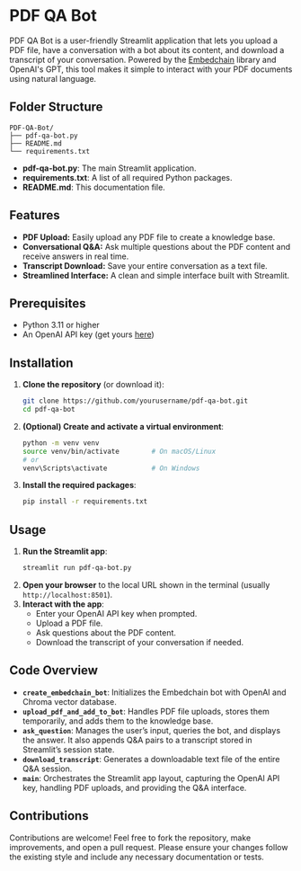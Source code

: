 # PDF QA Bot

PDF QA Bot is a user-friendly Streamlit application that lets you upload a PDF file, have a conversation with a bot about its content, and download a transcript of your conversation. Powered by the [Embedchain](https://github.com/embedchain/embedchain) library and OpenAI's GPT, this tool makes it simple to interact with your PDF documents using natural language.

## Folder Structure

```
PDF-QA-Bot/
├── pdf-qa-bot.py
├── README.md
└── requirements.txt
```

- **pdf-qa-bot.py**: The main Streamlit application.
- **requirements.txt**: A list of all required Python packages.
- **README.md**: This documentation file.

## Features

- **PDF Upload:** Easily upload any PDF file to create a knowledge base.
- **Conversational Q&A:** Ask multiple questions about the PDF content and receive answers in real time.
- **Transcript Download:** Save your entire conversation as a text file.
- **Streamlined Interface:** A clean and simple interface built with Streamlit.

## Prerequisites

- Python 3.11 or higher
- An OpenAI API key (get yours [here](https://platform.openai.com/account/api-keys))

## Installation

1. **Clone the repository** (or download it):
   ```bash
   git clone https://github.com/yourusername/pdf-qa-bot.git
   cd pdf-qa-bot
   ```

2. **(Optional) Create and activate a virtual environment**:
   ```bash
   python -m venv venv
   source venv/bin/activate        # On macOS/Linux
   # or
   venv\Scripts\activate           # On Windows
   ```

3. **Install the required packages**:
   ```bash
   pip install -r requirements.txt
   ```

## Usage

1. **Run the Streamlit app**:
   ```bash
   streamlit run pdf-qa-bot.py
   ```
2. **Open your browser** to the local URL shown in the terminal (usually `http://localhost:8501`).
3. **Interact with the app**:
   - Enter your OpenAI API key when prompted.
   - Upload a PDF file.
   - Ask questions about the PDF content.
   - Download the transcript of your conversation if needed.

## Code Overview

- **`create_embedchain_bot`**: Initializes the Embedchain bot with OpenAI and Chroma vector database.
- **`upload_pdf_and_add_to_bot`**: Handles PDF file uploads, stores them temporarily, and adds them to the knowledge base.
- **`ask_question`**: Manages the user’s input, queries the bot, and displays the answer. It also appends Q&A pairs to a transcript stored in Streamlit’s session state.
- **`download_transcript`**: Generates a downloadable text file of the entire Q&A session.
- **`main`**: Orchestrates the Streamlit app layout, capturing the OpenAI API key, handling PDF uploads, and providing the Q&A interface.

## Contributions

Contributions are welcome! Feel free to fork the repository, make improvements, and open a pull request. Please ensure your changes follow the existing style and include any necessary documentation or tests.


